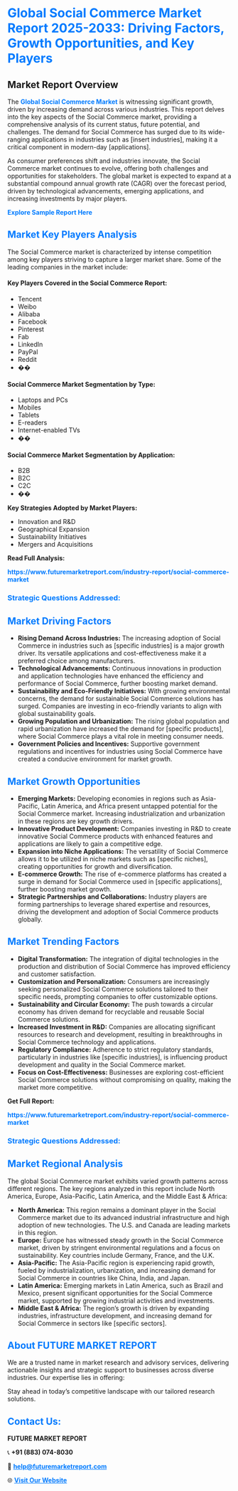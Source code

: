 <h1 style="color: #007BFF;">Global Social Commerce Market Report 2025-2033: Driving Factors, Growth Opportunities, and Key Players</h1>

<section id="overview">
<h2>Market Report Overview</h2>
<p>The <a href="https://www.futuremarketreport.com/industry-report/social-commerce-market" style="color: #007BFF; text-decoration: none;"><strong>Global Social Commerce Market</strong></a> is witnessing significant growth, driven by increasing demand across various industries. This report delves into the key aspects of the Social Commerce market, providing a comprehensive analysis of its current status, future potential, and challenges. The demand for Social Commerce has surged due to its wide-ranging applications in industries such as [insert industries], making it a critical component in modern-day [applications].</p>
<p>As consumer preferences shift and industries innovate, the Social Commerce market continues to evolve, offering both challenges and opportunities for stakeholders. The global market is expected to expand at a substantial compound annual growth rate (CAGR) over the forecast period, driven by technological advancements, emerging applications, and increasing investments by major players.</p>
</section>

<section id="overview">
<p><a href="https://www.futuremarketreport.com/request-sample/reportId=114062" style="color: #007BFF; text-decoration: none;"><strong>Explore Sample Report Here</strong></a></p>
</section>

<section id="key-players">
<h2 style="color: #007BFF;">Market Key Players Analysis</h2>
<p>The Social Commerce market is characterized by intense competition among key players striving to capture a larger market share. Some of the leading companies in the market include:</p>
<h4>Key Players Covered in the Social Commerce Report:</h4>
<ul><li>Tencent</li><li>Weibo</li><li>Alibaba</li><li>Facebook</li><li>Pinterest</li><li>Fab</li><li>LinkedIn</li><li>PayPal</li><li>Reddit</li><li>��</li></ul>
<h4>Social Commerce Market Segmentation by Type:</h4>
<ul><li>Laptops and PCs</li><li>Mobiles</li><li>Tablets</li><li>E-readers</li><li>Internet-enabled TVs</li><li>��</li></ul>

<h4>Social Commerce Market Segmentation by Application:</h4>
<ul><li>B2B</li><li>B2C</li><li>C2C</li><li>��</li></ul>
<p><strong>Key Strategies Adopted by Market Players:</strong></p>
<ul>
<li>Innovation and R&D</li>
<li>Geographical Expansion</li>
<li>Sustainability Initiatives</li>
<li>Mergers and Acquisitions</li>
</ul>
</section>

<section>
<p><strong>Read Full Analysis: </strong></p><a href="https://www.futuremarketreport.com/industry-report/social-commerce-market" style="color: #007BFF; text-decoration: none;"><strong>https://www.futuremarketreport.com/industry-report/social-commerce-market</strong></a>
<h3 style="color: #007BFF;">Strategic Questions Addressed:</h3>
</section>

<section id="driving-factors">
<h2 style="color: #007BFF;">Market Driving Factors</h2>
<ul>
<li><strong>Rising Demand Across Industries:</strong> The increasing adoption of Social Commerce in industries such as [specific industries] is a major growth driver. Its versatile applications and cost-effectiveness make it a preferred choice among manufacturers.</li>
<li><strong>Technological Advancements:</strong> Continuous innovations in production and application technologies have enhanced the efficiency and performance of Social Commerce, further boosting market demand.</li>
<li><strong>Sustainability and Eco-Friendly Initiatives:</strong> With growing environmental concerns, the demand for sustainable Social Commerce solutions has surged. Companies are investing in eco-friendly variants to align with global sustainability goals.</li>
<li><strong>Growing Population and Urbanization:</strong> The rising global population and rapid urbanization have increased the demand for [specific products], where Social Commerce plays a vital role in meeting consumer needs.</li>
<li><strong>Government Policies and Incentives:</strong> Supportive government regulations and incentives for industries using Social Commerce have created a conducive environment for market growth.</li>
</ul>
</section>

<section id="growth-opportunities">
<h2 style="color: #007BFF;">Market Growth Opportunities</h2>
<ul>
<li><strong>Emerging Markets:</strong> Developing economies in regions such as Asia-Pacific, Latin America, and Africa present untapped potential for the Social Commerce market. Increasing industrialization and urbanization in these regions are key growth drivers.</li>
<li><strong>Innovative Product Development:</strong> Companies investing in R&D to create innovative Social Commerce products with enhanced features and applications are likely to gain a competitive edge.</li>
<li><strong>Expansion into Niche Applications:</strong> The versatility of Social Commerce allows it to be utilized in niche markets such as [specific niches], creating opportunities for growth and diversification.</li>
<li><strong>E-commerce Growth:</strong> The rise of e-commerce platforms has created a surge in demand for Social Commerce used in [specific applications], further boosting market growth.</li>
<li><strong>Strategic Partnerships and Collaborations:</strong> Industry players are forming partnerships to leverage shared expertise and resources, driving the development and adoption of Social Commerce products globally.</li>
</ul>
</section>

<section id="trending-factors">
<h2 style="color: #007BFF;">Market Trending Factors</h2>
<ul>
<li><strong>Digital Transformation:</strong> The integration of digital technologies in the production and distribution of Social Commerce has improved efficiency and customer satisfaction.</li>
<li><strong>Customization and Personalization:</strong> Consumers are increasingly seeking personalized Social Commerce solutions tailored to their specific needs, prompting companies to offer customizable options.</li>
<li><strong>Sustainability and Circular Economy:</strong> The push towards a circular economy has driven demand for recyclable and reusable Social Commerce solutions.</li>
<li><strong>Increased Investment in R&D:</strong> Companies are allocating significant resources to research and development, resulting in breakthroughs in Social Commerce technology and applications.</li>
<li><strong>Regulatory Compliance:</strong> Adherence to strict regulatory standards, particularly in industries like [specific industries], is influencing product development and quality in the Social Commerce market.</li>
<li><strong>Focus on Cost-Effectiveness:</strong> Businesses are exploring cost-efficient Social Commerce solutions without compromising on quality, making the market more competitive.</li>
</ul>
</section>

<section>
<p><strong>Get Full Report: </strong></p><a href="https://www.futuremarketreport.com/industry-report/social-commerce-market" style="color: #007BFF; text-decoration: none;"><strong>https://www.futuremarketreport.com/industry-report/social-commerce-market</strong></a>
<h3 style="color: #007BFF;">Strategic Questions Addressed:</h3>
</section>


<section id="regional-analysis">
<h2 style="color: #007BFF;">Market Regional Analysis</h2>
<p>The global Social Commerce market exhibits varied growth patterns across different regions. The key regions analyzed in this report include North America, Europe, Asia-Pacific, Latin America, and the Middle East & Africa:</p>
<ul>
<li><strong>North America:</strong> This region remains a dominant player in the Social Commerce market due to its advanced industrial infrastructure and high adoption of new technologies. The U.S. and Canada are leading markets in this region.</li>
<li><strong>Europe:</strong> Europe has witnessed steady growth in the Social Commerce market, driven by stringent environmental regulations and a focus on sustainability. Key countries include Germany, France, and the U.K.</li>
<li><strong>Asia-Pacific:</strong> The Asia-Pacific region is experiencing rapid growth, fueled by industrialization, urbanization, and increasing demand for Social Commerce in countries like China, India, and Japan.</li>
<li><strong>Latin America:</strong> Emerging markets in Latin America, such as Brazil and Mexico, present significant opportunities for the Social Commerce market, supported by growing industrial activities and investments.</li>
<li><strong>Middle East & Africa:</strong> The region’s growth is driven by expanding industries, infrastructure development, and increasing demand for Social Commerce in sectors like [specific sectors].</li>
</ul>
</section>

<footer>
<h2 style="color: #007BFF;">About FUTURE MARKET REPORT</h2>
<p>We are a trusted name in market research and advisory services, delivering actionable insights and strategic support to businesses across diverse industries. Our expertise lies in offering:</p>

<p>Stay ahead in today’s competitive landscape with our tailored research solutions.</p>

<h2 style="color: #007BFF;">Contact Us:</h2>
<p><strong>FUTURE MARKET REPORT</strong></p>
<p>📞 <strong>+91 (883) 074-8030</strong></p>
<p>📧 <strong><a href="mailto:help@futuremarketreport.com" style="color: #007BFF;">help@futuremarketreport.com</a></strong></p>
<p>🌐 <strong><a href="https://www.futuremarketreport.com/" style="color: #007BFF;">Visit Our Website</a></strong></p>
</footer>